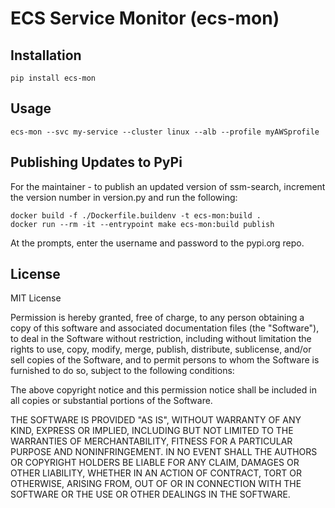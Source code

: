 # ECS Service Monitor (ecs-mon)

## Installation
```shell
pip install ecs-mon
```

## Usage
```shell
ecs-mon --svc my-service --cluster linux --alb --profile myAWSprofile
```

## Publishing Updates to PyPi

For the maintainer - to publish an updated version of ssm-search, increment the version number in version.py and run the following:

```shell
docker build -f ./Dockerfile.buildenv -t ecs-mon:build .
docker run --rm -it --entrypoint make ecs-mon:build publish
```

At the prompts, enter the username and password to the pypi.org repo.

## License

MIT License

Permission is hereby granted, free of charge, to any person obtaining a copy
of this software and associated documentation files (the "Software"), to deal
in the Software without restriction, including without limitation the rights
to use, copy, modify, merge, publish, distribute, sublicense, and/or sell
copies of the Software, and to permit persons to whom the Software is
furnished to do so, subject to the following conditions:

The above copyright notice and this permission notice shall be included in all
copies or substantial portions of the Software.

THE SOFTWARE IS PROVIDED "AS IS", WITHOUT WARRANTY OF ANY KIND, EXPRESS OR
IMPLIED, INCLUDING BUT NOT LIMITED TO THE WARRANTIES OF MERCHANTABILITY,
FITNESS FOR A PARTICULAR PURPOSE AND NONINFRINGEMENT. IN NO EVENT SHALL THE
AUTHORS OR COPYRIGHT HOLDERS BE LIABLE FOR ANY CLAIM, DAMAGES OR OTHER
LIABILITY, WHETHER IN AN ACTION OF CONTRACT, TORT OR OTHERWISE, ARISING FROM,
OUT OF OR IN CONNECTION WITH THE SOFTWARE OR THE USE OR OTHER DEALINGS IN THE
SOFTWARE.
